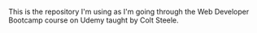 This is the repository I'm using as I'm going through the Web Developer Bootcamp course on Udemy taught by Colt Steele.
